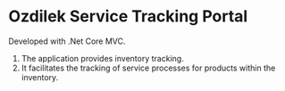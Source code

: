 # Ozdilek Service Tracking Portal
Developed with .Net Core MVC.

1. The application provides inventory tracking.
2. It facilitates the tracking of service processes for products within the inventory.